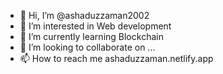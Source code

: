 - 👋 Hi, I’m @ashaduzzaman2002
- 👀 I’m interested in Web development
- 🌱 I’m currently learning Blockchain
- 💞️ I’m looking to collaborate on ...
- 📫 How to reach me ashaduzzaman.netlify.app

<!---
ashaduzzaman2002/ashaduzzaman2002 is a ✨ special ✨ repository because its `README.md` (this file) appears on your GitHub profile.
You can click the Preview link to take a look at your changes.
--->
